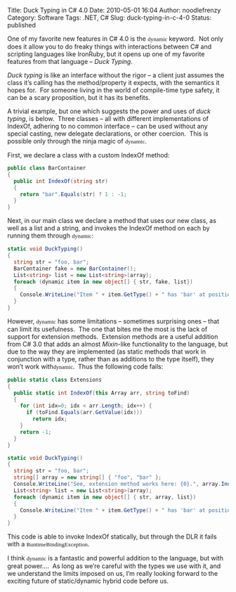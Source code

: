 Title: Duck Typing in C# 4.0
Date: 2010-05-01 16:04
Author: noodlefrenzy
Category: Software
Tags: .NET, C#
Slug: duck-typing-in-c-4-0
Status: published

One of my favorite new features in C\# 4.0 is the <span
style="font-family: Consolas;"><span
style="font-size: small;">dynamic</span> </span>keyword.  Not only does
it allow you to do freaky things with interactions between C\# and
scripting languages like IronRuby, but it opens up one of my favorite
features from that language – *Duck Typing*.

*Duck typing* is like an interface without the rigor – a client just
assumes the class it’s calling has the method/property it expects, with
the semantics it hopes for.  For someone living in the world of
compile-time type safety, it can be a scary proposition, but it has its
benefits.

A trivial example, but one which suggests the power and uses of *duck
typing*, is below.  Three classes – all with different implementations
of IndexOf, adhering to no common interface – can be used without any
special casting, new delegate declarations, or other coercion.  This is
possible only through the ninja magic of <span
style="font-family: Consolas; font-size: small;">dynamic</span>.

First, we declare a class with a custom IndexOf method:

```csharp
public class BarContainer
{
  public int IndexOf(string str)
  {
    return "bar".Equals(str) ? 1 : -1;
  }
}
```

Next, in our main class we declare a method that uses our new class, as
well as a list and a string, and invokes the IndexOf method on each by
running them through <span
style="font-family: Consolas; font-size: small;">dynamic</span>:

```csharp
static void DuckTyping()
{
  string str = "foo, bar";
  BarContainer fake = new BarContainer();
  List<string> list = new List<string>(array);
  foreach (dynamic item in new object[] { str, fake, list})
  {
    Console.WriteLine("Item " + item.GetType() + " has 'bar' at position " + item.IndexOf("bar"));
  }
}
```

However, <span
style="font-family: cons; font-size: small;">dynamic</span> has some
limitations – sometimes surprising ones – that can limit its
usefulness.  The one that bites me the most is the lack of support for
extension methods.  Extension methods are a useful addition from C\# 3.0
that adds an almost *Mixin*-like functionality to the language, but due
to the way they are implemented (as static methods that work in
conjunction with a type, rather than as additions to the type itself),
they won’t work with<span
style="font-family: Consolas; font-size: small;">dynamic</span>.  Thus
the following code fails:

```csharp
public static class Extensions
{
  public static int IndexOf(this Array arr, string toFind)
  {
    for (int idx=0; idx < arr.Length; idx++) {
      if (toFind.Equals(arr.GetValue(idx)))
        return idx;
    }
    return -1;
  }
}

static void DuckTyping()
{
  string str = "foo, bar";
  string[] array = new string[] { "foo", "bar" };
  Console.WriteLine("See, extension method works here: {0}.", array.IndexOf("bar"));
  List<string> list = new List<string>(array);
  foreach (dynamic item in new object[] { str, array, list})
  {
    Console.WriteLine("Item " + item.GetType() + " has 'bar' at position " + item.IndexOf("bar"));
  }
}
```

This code is able to invoke IndexOf statically, but through the DLR it
fails with a <span
style="font-family: Consolas; font-size: small;">RuntimeBindingException</span>.

I think <span
style="font-family: Consolas; font-size: small;">dynamic</span> is a
fantastic and powerful addition to the language, but with great power…. 
As long as we’re careful with the types we use with it, and we
understand the limits imposed on us, I’m really looking forward to the
exciting future of static/dynamic hybrid code before us.

